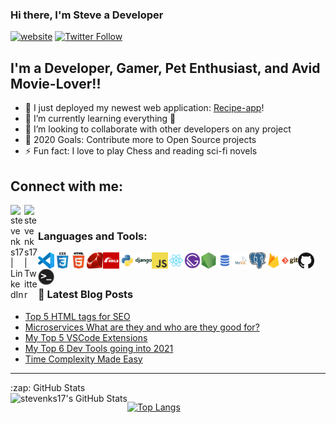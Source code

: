 ### Hi there, I'm Steve a Developer
[![website](https://img.shields.io/website?label=STEVEKDEV.NETLIFY.APP&style=for-the-badge&url=https%3A%2F%2Fstevekdev.netlify.app%2F)](https://stevekdev.netlify.app/)
[![Twitter Follow](https://img.shields.io/twitter/follow/nevets172?color=1DA1F2&logo=twitter&style=for-the-badge)](https://twitter.com/intent/follow?original_referer=https%3A%2F%2Fgithub.com%2Fnevets172&screen_name=nevets172)



## I'm a Developer, Gamer, Pet Enthusiast, and Avid Movie-Lover!!
- 🔭 I just deployed my newest web application: [Recipe-app]!
- 🌱 I’m currently learning everything 🤣
- 👯 I’m looking to collaborate with other developers on any project
- 🥅 2020 Goals: Contribute more to Open Source projects
- ⚡ Fun fact: I love to play Chess and reading sci-fi novels

## Connect with me:
[<img align="left" alt="stevenks17 | LinkedIn" width="22px" src="https://cdn.jsdelivr.net/npm/simple-icons@v3/icons/linkedin.svg" />][linkedin]
[<img align="left" alt="stevenks17 | Twitter" width="22px" src="https://cdn.jsdelivr.net/npm/simple-icons@v3/icons/twitter.svg" />][twitter]

<br />

### Languages and Tools:

<img align="left" alt="Visual Studio Code" width="26px" src="https://raw.githubusercontent.com/github/explore/80688e429a7d4ef2fca1e82350fe8e3517d3494d/topics/visual-studio-code/visual-studio-code.png" />
<img align="left" alt="CSS3" width="26px" src="https://raw.githubusercontent.com/github/explore/80688e429a7d4ef2fca1e82350fe8e3517d3494d/topics/css/css.png" />
<img align="left" alt="HTML5" width="26px" src="https://raw.githubusercontent.com/github/explore/80688e429a7d4ef2fca1e82350fe8e3517d3494d/topics/html/html.png" />
<img align="left" alt="Ruby" width="26px" src="https://raw.githubusercontent.com/github/explore/80688e429a7d4ef2fca1e82350fe8e3517d3494d/topics/ruby/ruby.png" />
<img align="left" alt="Rails" width="26px" src="https://raw.githubusercontent.com/github/explore/80688e429a7d4ef2fca1e82350fe8e3517d3494d/topics/rails/rails.png" />
<img align="left" alt="Python" width="26px" src="https://raw.githubusercontent.com/github/explore/80688e429a7d4ef2fca1e82350fe8e3517d3494d/topics/python/python.png" />
<img align="left" alt="Django" width="26px" src="https://raw.githubusercontent.com/github/explore/80688e429a7d4ef2fca1e82350fe8e3517d3494d/topics/django/django.png" />
<img align="left" alt="JavaScript" width="26px" src="https://raw.githubusercontent.com/github/explore/80688e429a7d4ef2fca1e82350fe8e3517d3494d/topics/javascript/javascript.png" />
<img align="left" alt="React" width="26px" src="https://raw.githubusercontent.com/github/explore/80688e429a7d4ef2fca1e82350fe8e3517d3494d/topics/react/react.png" />
<img align="left" alt="Gatsby" width="26px" src="https://raw.githubusercontent.com/github/explore/e94815998e4e0713912fed477a1f346ec04c3da2/topics/gatsby/gatsby.png" />
<img align="left" alt="Node.js" width="26px" src="https://raw.githubusercontent.com/github/explore/80688e429a7d4ef2fca1e82350fe8e3517d3494d/topics/nodejs/nodejs.png" />
<img align="left" alt="SQL" width="26px" src="https://raw.githubusercontent.com/github/explore/80688e429a7d4ef2fca1e82350fe8e3517d3494d/topics/sql/sql.png" />
<img align="left" alt="MySQL" width="26px" src="https://raw.githubusercontent.com/github/explore/80688e429a7d4ef2fca1e82350fe8e3517d3494d/topics/mysql/mysql.png" />
<img align="left" alt="PostgreSQL" width="26px" src="https://raw.githubusercontent.com/github/explore/80688e429a7d4ef2fca1e82350fe8e3517d3494d/topics/postgresql/postgresql.png" />
<img align="left" alt="Firebase" width="26px" src="https://raw.githubusercontent.com/github/explore/80688e429a7d4ef2fca1e82350fe8e3517d3494d/topics/firebase/firebase.png" />
<img align="left" alt="Git" width="26px" src="https://raw.githubusercontent.com/github/explore/80688e429a7d4ef2fca1e82350fe8e3517d3494d/topics/git/git.png" />
<img align="left" alt="GitHub" width="26px" src="https://raw.githubusercontent.com/github/explore/78df643247d429f6cc873026c0622819ad797942/topics/github/github.png" />
<img align="left" alt="Terminal" width="26px" src="https://raw.githubusercontent.com/github/explore/80688e429a7d4ef2fca1e82350fe8e3517d3494d/topics/terminal/terminal.png" />

<br />
<br />

### 📕 Latest Blog Posts
<!-- BLOG-POST-LIST:START -->
- [Top 5 HTML tags for SEO](https://stevenks17.medium.com/top-5-html-tags-for-seo-8ddc550b82bc?source=rss-3987b9b224ad------2)
- [Microservices What are they and who are they good for?](https://stevenks17.medium.com/microservices-what-are-they-and-who-are-they-good-for-1898074a7579?source=rss-3987b9b224ad------2)
- [My Top 5 VSCode Extensions](https://stevenks17.medium.com/my-top-5-vscode-extensions-732a9999db4a?source=rss-3987b9b224ad------2)
- [My Top 6 Dev Tools going into 2021](https://stevenks17.medium.com/my-top-6-dev-tools-going-into-2021-65ad7e094d2f?source=rss-3987b9b224ad------2)
- [Time Complexity Made Easy](https://stevenks17.medium.com/time-complexity-made-easy-c149117c0105?source=rss-3987b9b224ad------2)
<!-- BLOG-POST-LIST:END -->


---

<summary>:zap: GitHub Stats</summary>

  <img align="left" alt="stevenks17's GitHub Stats" src="https://github-readme-stats.stevenks17.vercel.app/api?username=stevenks17&show_icons=true&hide_border=true" />

  [![Top Langs](https://github-readme-stats.vercel.app/api/top-langs/?username=stevenks17&layout=compact)](https://github.com/anuraghazra/github-readme-stats)


[website]: stevekdev.netlify.app
[Recipe-app]: https://admirable-lily-24cacb.netlify.app/
[twitter]: https://twitter.com/nevets172
[linkedin]: https://www.linkedin.com/in/steven-kumarsingh-97b610180/
